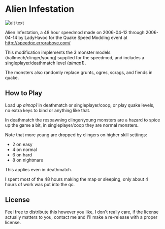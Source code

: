 # Alien Infestation

![alt text](/home/james/Workspace/darkplaces-alieninfestation/screenshot.jpg)

Alien Infestation, a 48 hour speedmod made on 2006-04-12 through 2006-04-14 by
LadyHavoc for the Quake Speed Modding event at http://speedqc.errorabove.com/

This modification implements the 3 monster models (ballmech/clinger/young)
supplied for the speedmod, and includes a singleplayer/deathmatch level
(_aimap1_).

The monsters also randomly replace grunts, ogres, scrags, and fiends in quake.

## How to Play

Load up _aimap1_ in deathmatch or singleplayer/coop, or play quake levels,
no extra keys to bind or anything like that.

In deathmatch the respawning clinger/young monsters are a hazard to spice up
the game a bit, in singleplayer/coop they are normal monsters.

Note that more young are dropped by clingers on higher skill settings:

- 2 on easy
- 4 on normal
- 6 on hard
- 8 on nightmare

This applies even in deathmatch.

I spent most of the 48 hours making the map or sleeping, only about 4 hours of
work was put into the qc.

## License

Feel free to distribute this however you like, I don't really care, if the
license actually matters to you, contact me and I'll make a re-release with a
proper license.
